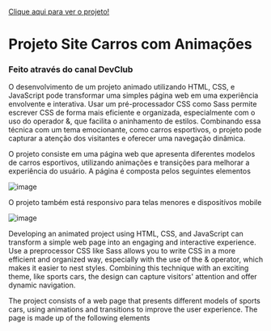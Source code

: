 <a href="https://projetocarrosesportivos.netlify.app">Clique aqui para ver o projeto!</a>

<h1>Projeto Site Carros com Animações</h1>
<h3>Feito através do canal DevClub</h3>

<p>O desenvolvimento de um projeto animado utilizando HTML, CSS, e JavaScript pode transformar uma simples página web em uma experiência envolvente e interativa. Usar um pré-processador 
  CSS como Sass permite escrever CSS de forma mais eficiente e organizada, especialmente com o uso do operador &, que facilita o aninhamento de estilos. Combinando essa técnica com um tema emocionante, 
  como carros esportivos, o projeto pode capturar a atenção dos visitantes e oferecer uma navegação dinâmica.</p>

  <p>O projeto consiste em uma página web que apresenta diferentes modelos de carros esportivos, 
  utilizando animações e transições para melhorar a experiência do usuário. A página é composta pelos seguintes elementos</p>

  ![image](https://github.com/DevGustavoGantois/Projeto_Carros_Esportivos/assets/123424700/88a7c2be-3b8c-4292-9fbe-0404500ad01d)


<p>O projeto também está responsivo para telas menores e dispositívos mobile</p>

![image](https://github.com/DevGustavoGantois/Projeto_Carros_Esportivos/assets/123424700/c512b815-9e29-4808-ba24-7f39ae7ea981)


<p>Developing an animated project using HTML, CSS, and JavaScript can transform a simple web page into an engaging and interactive experience. Use a preprocessor 
  CSS like Sass allows you to write CSS in a more efficient and organized way, especially with the use of the & operator, which makes it easier to nest styles. Combining this technique with an exciting theme, 
  like sports cars, the design can capture visitors' attention and offer dynamic navigation.</p>

  <p>The project consists of a web page that presents different models of sports cars, 
  using animations and transitions to improve the user experience. The page is made up of the following elements</p>
